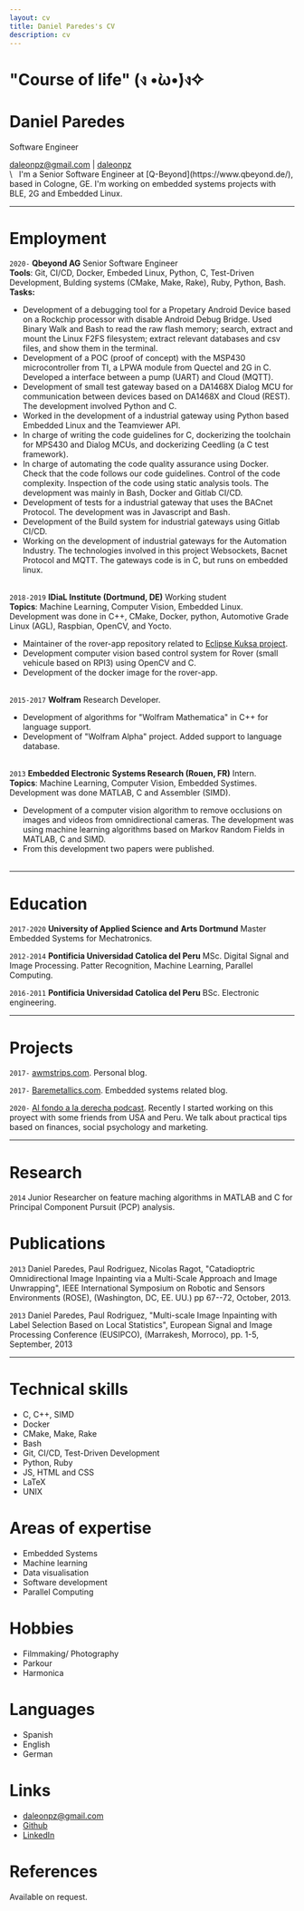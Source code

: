 ```yaml
---
layout: cv
title: Daniel Paredes's CV
description: cv 
---
```


# "Course of life" (ง •̀ω•́)ง✧

# Daniel Paredes
Software Engineer

<div id="webaddress">
<a href="mailto:daleonpz@gmail.com">daleonpz@gmail.com</a>
|
<i class="fa fa-github"></i> <a href="http://github.com/daleonpz">daleonpz</a>
</div>
\
&nbsp;
I'm a Senior Software Engineer at [Q-Beyond](https://www.qbeyond.de/), based in Cologne, GE. I'm working on embedded systems projects with BLE, 2G and Embedded Linux.

---
# Employment
`2020-` 
__Qbeyond AG__ Senior Software Engineer  
__Tools__: Git, CI/CD, Docker, Embeded Linux, Python, C, Test-Driven Development, Bulding systems (CMake, Make, Rake), Ruby, Python, Bash.  
**Tasks:**  
- Development of a debugging tool for a Propetary Android Device based on a Rockchip processor with disable Android Debug Bridge. Used Binary Walk and Bash to read the raw flash memory; search, extract and mount the Linux F2FS filesystem; extract relevant databases and csv files, and show them in the terminal.  
- Development of a POC (proof of concept) with the MSP430 microcontroller from TI, a LPWA module from Quectel and 2G in C. Developed a interface between a pump (UART) and Cloud (MQTT).
- Development of small test gateway based on a DA1468X Dialog MCU for communication between devices based on DA1468X and Cloud (REST). The development involved Python and C.
- Worked in the development of a industrial gateway using Python based Embedded Linux and the Teamviewer API. 
- In charge of writing the code guidelines for C, dockerizing the toolchain for MPS430 and Dialog MCUs, and dockerizing Ceedling (a C test framework). 
- In charge of automating the code quality assurance using Docker. Check that the code follows our code guidelines. Control of the code complexity. Inspection of the code using static analysis tools. The development was mainly in Bash, Docker and Gitlab CI/CD.
- Development of tests for a industrial gateway that uses the BACnet Protocol. The development was in Javascript and Bash. 
- Development of the Build system for industrial gateways using Gitlab CI/CD.
- Working on the development of industrial gateways for the Automation Industry. The technologies involved in this project Websockets, Bacnet Protocol and MQTT. The  gateways code is in C, but runs on embedded linux.
\
&nbsp;

`2018-2019`
__IDiaL Institute (Dortmund, DE)__ Working student  
__Topics__: Machine Learning, Computer Vision, Embedded Linux.  
Development was done in C++, CMake, Docker, python, Automotive Grade Linux (AGL), Raspbian, OpenCV, and Yocto.
- Maintainer of the rover-app repository related to [Eclipse Kuksa project](https://github.com/app4mc-rover/rover-app).  
- Development computer vision based control system for Rover (small vehicule based on RPI3) using OpenCV and C. 
- Development of the docker image for the rover-app.
\
&nbsp;

`2015-2017`
__Wolfram__ Research Developer.  
- Development of algorithms for "Wolfram Mathematica" in C++ for language support.
- Development of "Wolfram Alpha" project. Added support to language database.
\
&nbsp;

`2013` 
__Embedded Electronic Systems Research (Rouen, FR)__ Intern.  
__Topics__: Machine Learning, Computer Vision, Embedded Systimes.   
Development was done MATLAB, C and Assembler (SIMD).
- Development of a computer vision algorithm to remove occlusions on images and videos from omnidirectional cameras. The development was using machine learning algorithms based on Markov Random Fields in MATLAB, C and SIMD.
- From this development two papers were published.
\
&nbsp;

---
# Education

`2017-2020`
__University of Applied Science and Arts Dortmund__ Master Embedded Systems for Mechatronics.

`2012-2014`
__Pontificia Universidad Catolica del Peru__ MSc. Digital Signal and Image Processing. Patter Recognition, Machine Learning, Parallel Computing.

`2016-2011`
__Pontificia Universidad Catolica del Peru__ BSc. Electronic engineering.

---
# Projects 
`2017-`
[awmstrips.com](https://awmstrips.com/). Personal blog. 

`2017-`
[Baremetallics.com](https://baremetallics.com/). Embedded systems related blog.

`2020-`
[Al fondo a la derecha podcast](https://alfondoaladerecha.fm/). Recently I started working on this proyect with some friends from USA and Peru. We talk about practical tips based on finances, social psychology and marketing. 

---
# Research

`2014`
Junior Researcher on feature maching algorithms in MATLAB and C for  Principal Component Pursuit (PCP) analysis.

# Publications

`2013`
 Daniel Paredes, Paul Rodriguez, Nicolas Ragot, "Catadioptric Omnidirectional Image Inpainting via a Multi-Scale Approach and Image Unwrapping", IEEE International Symposium on Robotic and Sensors Environments (ROSE), (Washington, DC, EE. UU.)  pp 67--72, October, 2013. 

`2013`
Daniel Paredes, Paul Rodriguez, "Multi-scale Image Inpainting with Label Selection Based on Local Statistics", European Signal and Image Processing Conference (EUSIPCO), (Marrakesh, Morroco),  pp. 1-5, September, 2013

---
# Technical skills

* C, C++, SIMD
* Docker
* CMake, Make, Rake
* Bash
* Git, CI/CD, Test-Driven Development
* Python, Ruby
* JS, HTML and CSS
* LaTeX
* UNIX

# Areas of expertise

* Embedded Systems
* Machine learning
* Data visualisation
* Software development
* Parallel Computing

# Hobbies

* Filmmaking/ Photography
* Parkour
* Harmonica

# Languages

* Spanish 
* English
* German

# Links

<!-- fa are fontawesome, ai are academicons -->
* <i class="fa fa-envelope"></i> <a href="mailto:daleonpz@gmail.com">daleonpz@gmail.com</a><br />
* <i class="fa fa-github"></i> <a href="http://github.com/daleonpz">Github</a><br />
* <i class="fa fa-linkedin"></i> <a href="https://www.linkedin.com/in/daniel-paredes-2522b91a7/">LinkedIn</a>

# References

Available on request.
